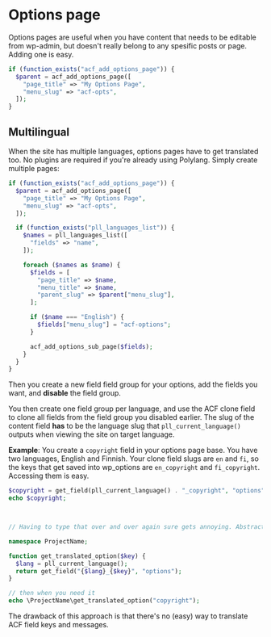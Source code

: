 # Options page
Options pages are useful when you have content that needs to be editable from wp-admin, but doesn't really belong to any spesific posts or page.
Adding one is easy.
```php
if (function_exists("acf_add_options_page")) {
  $parent = acf_add_options_page([
    "page_title" => "My Options Page",
    "menu_slug" => "acf-opts",
  ]);
}
```

## Multilingual
When the site has multiple languages, options pages have to get translated too. No plugins are required if you're already using Polylang. Simply create multiple pages:

```php
if (function_exists("acf_add_options_page")) {
  $parent = acf_add_options_page([
    "page_title" => "My Options Page",
    "menu_slug" => "acf-opts",
  ]);

  if (function_exists("pll_languages_list")) {
    $names = pll_languages_list([
      "fields" => "name",
    ]);

    foreach ($names as $name) {
      $fields = [
        "page_title" => $name,
        "menu_title" => $name,
        "parent_slug" => $parent["menu_slug"],
      ];

      if ($name === "English") {
        $fields["menu_slug"] = "acf-options";
      }

      acf_add_options_sub_page($fields);
    }
  }
}
```

Then you create a new field field group for your options, add the fields you want, and **disable** the field group.

You then create one field group per language, and use the ACF clone field to clone all fields from the field group you disabled earlier. The slug of the content field **has** to be the language slug that `pll_current_language()` outputs when viewing the site on target language.

**Example**: You create a `copyright` field in your options page base. You have two languages, English and Finnish. Your clone field slugs are `en` and `fi`, so the keys that get saved into wp_options are `en_copyright` and `fi_copyright`. Accessing them is easy.

```php
$copyright = get_field(pll_current_language() . "_copyright", "options");
echo $copyright;



// Having to type that over and over again sure gets annoying. Abstract it!

namespace ProjectName;

function get_translated_option($key) {
  $lang = pll_current_language();
  return get_field("{$lang}_{$key}", "options");
}

// then when you need it
echo \ProjectName\get_translated_option("copyright");
```

The drawback of this approach is that there's no (easy) way to translate ACF field keys and messages.
